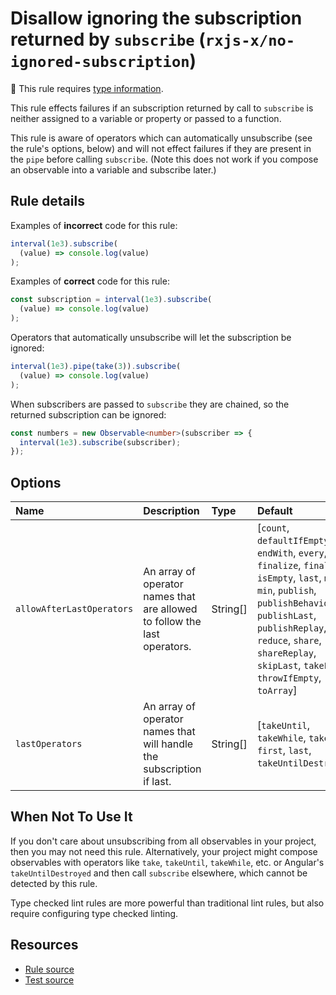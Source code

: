 # Disallow ignoring the subscription returned by `subscribe` (`rxjs-x/no-ignored-subscription`)

💭 This rule requires [type information](https://typescript-eslint.io/linting/typed-linting).

<!-- end auto-generated rule header -->

This rule effects failures if an subscription returned by call to `subscribe` is neither assigned to a variable or property or passed to a function.

This rule is aware of operators which can automatically unsubscribe (see the rule's options, below)
and will not effect failures if they are present in the `pipe` before calling `subscribe`.
(Note this does not work if you compose an observable into a variable and subscribe later.)

## Rule details

Examples of **incorrect** code for this rule:

```ts
interval(1e3).subscribe(
  (value) => console.log(value)
);
```

Examples of **correct** code for this rule:

```ts
const subscription = interval(1e3).subscribe(
  (value) => console.log(value)
);
```

Operators that automatically unsubscribe will let the subscription be ignored:

```ts
interval(1e3).pipe(take(3)).subscribe(
  (value) => console.log(value)
);
```

When subscribers are passed to `subscribe` they are chained, so the returned subscription can be ignored:

```ts
const numbers = new Observable<number>(subscriber => {
  interval(1e3).subscribe(subscriber);
});
```

## Options

<!-- begin auto-generated rule options list -->

| Name                      | Description                                                               | Type     | Default                                                                                                                                                                                                                                                    |
| :------------------------ | :------------------------------------------------------------------------ | :------- | :--------------------------------------------------------------------------------------------------------------------------------------------------------------------------------------------------------------------------------------------------------- |
| `allowAfterLastOperators` | An array of operator names that are allowed to follow the last operators. | String[] | [`count`, `defaultIfEmpty`, `endWith`, `every`, `finalize`, `finally`, `isEmpty`, `last`, `max`, `min`, `publish`, `publishBehavior`, `publishLast`, `publishReplay`, `reduce`, `share`, `shareReplay`, `skipLast`, `takeLast`, `throwIfEmpty`, `toArray`] |
| `lastOperators`           | An array of operator names that will handle the subscription if last.     | String[] | [`takeUntil`, `takeWhile`, `take`, `first`, `last`, `takeUntilDestroyed`]                                                                                                                                                                                  |

<!-- end auto-generated rule options list -->

## When Not To Use It

If you don't care about unsubscribing from all observables in your project, then you may not need this rule.
Alternatively, your project might compose observables with operators like `take`, `takeUntil`, `takeWhile`, etc.
or Angular's `takeUntilDestroyed` and then call `subscribe` elsewhere, which cannot be detected by this rule.

Type checked lint rules are more powerful than traditional lint rules, but also require configuring type checked linting.

## Resources

- [Rule source](/src/rules/no-ignored-subscription.ts)
- [Test source](/tests/rules/no-ignored-subscription.test.ts)
